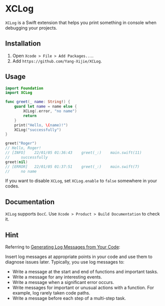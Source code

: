 # XCLog

`XCLog` is a Swift extension that helps you print something in console when debugging your projects.

## Installation

1. Open `Xcode > File > Add Packages...`.
2. Add `https://github.com/Yang-Xijie/XCLog`.

## Usage

```swift
import Foundation
import XCLog

func greet(_ name: String!) {
    guard let name = name else {
        XCLog(.error, "no name")
        return
    }
    print("Hello, \(name)!")
    XCLog("successfully")
}

greet("Roger")
// Hello, Roger!
// [INFO]    22/01/05 01:36:43    greet(_:)    main.swift(11)
//     successfully
greet(nil)
// [ERROR]   22/01/05 01:37:51    greet(_:)    main.swift(7)
//     no name
```

If you want to disable `XCLog`, set `XCLog.enable` to `false` somewhere in your codes.

## Documentation

`XCLog` supports `DocC`. Use `Xcode > Product > Build Documentation` to check it.

## Hint

Referring to [Generating Log Messages from Your Code](https://developer.apple.com/documentation/os/logging/generating_log_messages_from_your_code):

Insert log messages at appropriate points in your code and use them to diagnose issues later. Typically, you use log messages to:
* Write a message at the start and end of functions and important tasks.
* Write a message for any interesting events.
* Write a message when a significant error occurs.
* Write messages for important or unusual actions with a function. For example, log rarely taken code paths.
* Write a message before each step of a multi-step task.
